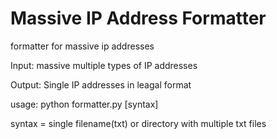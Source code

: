 # Massive IP Address Formatter
formatter for massive ip addresses

Input: massive multiple types of IP addresses

Output: Single IP addresses in leagal format


usage: python formatter.py [syntax]

syntax = single filename(txt) or directory with multiple txt files
